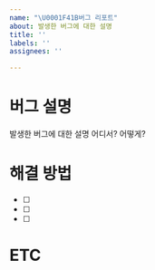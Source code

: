 ```yaml
---
name: "\U0001F41B버그 리포트"
about: 발생한 버그에 대한 설명
title: ''
labels: ''
assignees: ''

---
```


# 버그 설명
발생한 버그에 대한 설명
어디서? 
어떻게?

# 해결 방법
- [ ]
- [ ]
- [ ]

# ETC
